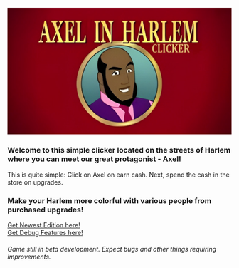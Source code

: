 ![#Axel in Harlem: Clicker](https://raw.githubusercontent.com/CornSeller69/Axel-in-Harlem-Clicker/refs/heads/main/Materials/menu.jpg)

<h3>Welcome to this simple clicker located on the streets of Harlem where you can meet our great protagonist - Axel!</h3>

This is quite simple: Click on Axel on earn cash.
Next, spend the cash in the store on upgrades.

<h3>Make your Harlem more colorful with various people from purchased upgrades!</h3>

[Get Newest Edition here!](https://github.com/CornSeller69/Axel-in-Harlem-Clicker/releases/tag/v1.1-beta)<br>
[Get Debug Features here!](https://github.com/CornSeller69/Axel-in-Harlem-Clicker/issues/6)

<h6>Game still in beta development. Expect bugs and other things requiring improvements.</h6>
